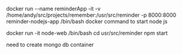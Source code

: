 docker run --name reminderApp -it -v /home/andy/src/projects/remember:/usr/src/reminder -p 8000:8000 reminder-nodejs-app /bin/bash
docker command to start node js


docker run -it node-web /bin/bash
cd usr/src/reminder
npm start

need to create mongo db container
